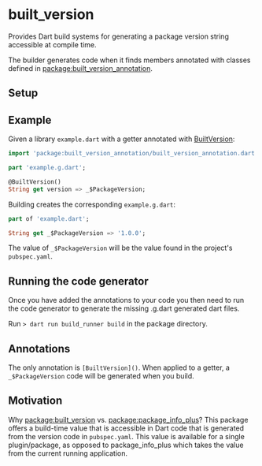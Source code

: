 # built_version
<!-- pub link -->

Provides Dart build systems for generating a package version string accessible at compile time.

The builder generates code when it finds members annotated with classes defined in [package:built_version_annotation]().

## Setup

## Example

Given a library `example.dart` with a getter annotated with [BuiltVersion]():

```dart
import 'package:built_version_annotation/built_version_annotation.dart';

part 'example.g.dart';

@BuiltVersion()
String get version => _$PackageVersion;
```

Building creates the corresponding `example.g.dart`:

```dart
part of 'example.dart';

String get _$PackageVersion => '1.0.0';
```

The value of `_$PackageVersion` will be the value found in the project's `pubspec.yaml`.

## Running the code generator
Once you have added the annotations to your code you then need to run the code generator to generate the missing .g.dart generated dart files.

Run `> dart run build_runner build` in the package directory.

## Annotations
The only annotation is `[BuiltVersion]()`. When applied to a getter, a `_$PackageVersion` code will be generated when you build.

## Motivation

Why [package:built_version]() vs. [package:package_info_plus]()? This package offers a build-time value that is accessible in Dart code that is generated from the version code in `pubspec.yaml`. This value is available for a single plugin/package, as opposed to package_info_plus which takes the value from the current running application.
